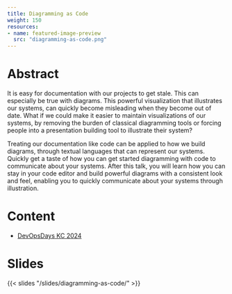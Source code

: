 ```yaml
---
title: Diagramming as Code
weight: 150
resources:
- name: featured-image-preview
  src: "diagramming-as-code.png"
---
```


# Abstract

It is easy for documentation with our projects to get stale. This can especially be true with diagrams. This powerful visualization that illustrates our systems, can quickly become misleading when they become out of date. What if we could make it easier to maintain visualizations of our systems, by removing the burden of classical diagramming tools or forcing people into a presentation building tool to illustrate their system?

Treating our documentation like code can be applied to how we build diagrams, through textual languages that can represent our systems. Quickly get a taste of how you can get started diagramming with code to communicate about your systems. After this talk, you will learn how you can stay in your code editor and build powerful diagrams with a consistent look and feel, enabling you to quickly communicate about your systems through illustration.

# Content

* [DevOpsDays KC 2024](https://devopsdays.org/events/2024-kansas-city/program/carl-chesser-ignite)

# Slides

{{< slides "/slides/diagramming-as-code/" >}}